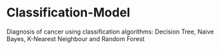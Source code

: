 # Classification-Model
Diagnosis of cancer using classification algorithms: Decision Tree, Naive Bayes, K-Nearest Neighbour and Random Forest
